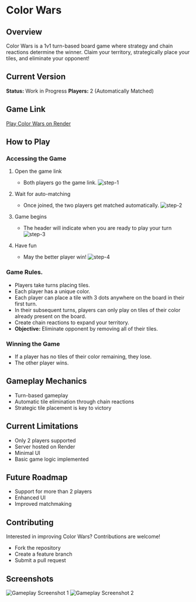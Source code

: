 # Color Wars
## Overview
Color Wars is a 1v1 turn-based board game where strategy and chain reactions determine the winner. Claim your territory, strategically place your tiles, and eliminate your opponent!

## Current Version
**Status:** Work in Progress
**Players:** 2 (Automatically Matched)

## Game Link
[Play Color Wars on Render](https://miryarik.github.io/color-wars/)

## How to Play
### Accessing the Game
1. Open the game link
   - Both players go the game link.
   ![step-1](./images/step-1.png)

2. Wait for auto-matching
   - Once joined, the two players get matched automatically.
   ![step-2](./images/step-2.png)

3. Game begins
   - The header will indicate when you are ready to play your turn
   ![step-3](./images/step-3.png)

4. Have fun
   - May the better player win!
   ![step-4](./images/step-4.png)

### Game Rules.
- Players take turns placing tiles.
- Each player has a unique color.
- Each player can place a tile with 3 dots anywhere on the board in their first turn.
- In their subsequent turns, players can only play on tiles of their color already present on the board.
- Create chain reactions to expand your territory.
- **Objective:** Eliminate opponent by removing all of their tiles.

### Winning the Game
- If a player has no tiles of their color remaining, they lose.
- The other player wins.

## Gameplay Mechanics
- Turn-based gameplay
- Automatic tile elimination through chain reactions
- Strategic tile placement is key to victory

## Current Limitations
- Only 2 players supported
- Server hosted on Render
- Minimal UI
- Basic game logic implemented

## Future Roadmap
- Support for more than 2 players
- Enhanced UI
- Improved matchmaking

## Contributing
Interested in improving Color Wars? Contributions are welcome! 
- Fork the repository
- Create a feature branch
- Submit a pull request

## Screenshots
![Gameplay Screenshot 1](./images/game-ss-1.png)
![Gameplay Screenshot 2](./images/game-ss-2.png)
